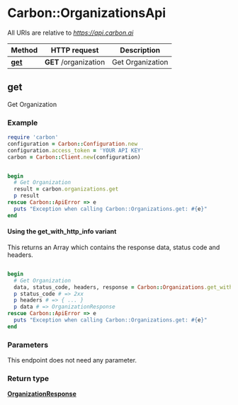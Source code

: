 # Carbon::OrganizationsApi

All URIs are relative to *https://api.carbon.ai*

| Method | HTTP request | Description |
| ------ | ------------ | ----------- |
| [**get**](OrganizationsApi.md#get) | **GET** /organization | Get Organization |

## get

Get Organization

### Example

```ruby
require 'carbon'
configuration = Carbon::Configuration.new
configuration.access_token = 'YOUR API KEY'
carbon = Carbon::Client.new(configuration)


begin
  # Get Organization
  result = carbon.organizations.get
  p result
rescue Carbon::ApiError => e
  puts "Exception when calling Carbon::Organizations.get: #{e}"
end
```

#### Using the get_with_http_info variant

This returns an Array which contains the response data, status code and headers.

```ruby

begin
  # Get Organization
  data, status_code, headers, response = Carbon::Organizations.get_with_http_info
  p status_code # => 2xx
  p headers # => { ... }
  p data # => OrganizationResponse
rescue Carbon::ApiError => e
  puts "Exception when calling Carbon::Organizations.get: #{e}"
end
```

### Parameters

This endpoint does not need any parameter.

### Return type

[**OrganizationResponse**](OrganizationResponse.md)

